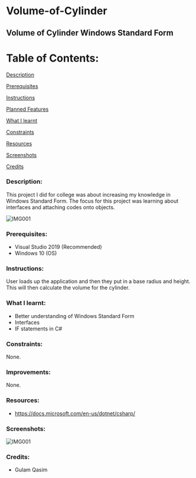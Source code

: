 # Volume-of-Cylinder

## Volume of Cylinder Windows Standard Form

# Table of Contents:

[Description](#Description)  
<a name="Description"/>

[Prerequisites](#Prerequisites)  
<a name="Prerequisites"/>

[Instructions](#Instructions)  
<a name="Instructions"/>

[Planned Features](#Planned_Features)  
<a name="Planned_Features"/>

[What I learnt](#What_I_Learnt)  
<a name="What_I_Learnt"/>

[Constraints](#Constraints)  
<a name="Constraints"/>

[Resources](#Resources)  
<a name="Resources"/>

[Screenshots](#Screenshots)
<a name="Screenshots"/>

[Credits](#Credits)  
<a name="Credits"/>



### Description: 

This project I did for college was about increasing my knowledge in Windows Standard Form. The focus for this project was learning about interfaces and attaching codes onto objects.

![IMG001](https://user-images.githubusercontent.com/45819118/71189266-71dec200-227a-11ea-9990-a67e220b4787.PNG)

### Prerequisites:
- Visual Studio 2019 (Recommended)
- Windows 10 (OS)

### Instructions:

User loads up the application and then they put in a base radius and height. This will then calculate the volume for the cylinder.

### What I learnt:
- Better understanding of Windows Standard Form
- Interfaces
- IF statements in C#

### Constraints:

None.

### Improvements:

None.

### Resources:
- https://docs.microsoft.com/en-us/dotnet/csharp/

### Screenshots:
![IMG001](https://user-images.githubusercontent.com/45819118/71189266-71dec200-227a-11ea-9990-a67e220b4787.PNG)

### Credits:
- Gulam Qasim
